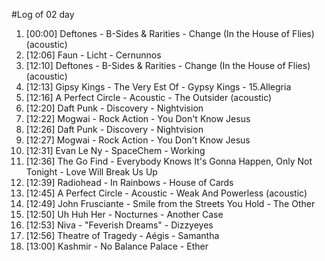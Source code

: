 #Log of 02 day

1. [00:00] Deftones - B-Sides & Rarities - Change (In the House of Flies) (acoustic)
1. [12:06] Faun - Licht - Cernunnos
1. [12:10] Deftones - B-Sides & Rarities - Change (In the House of Flies) (acoustic)
1. [12:13] Gipsy Kings - The Very Est Of - Gypsy Kings - 15.Allegria
1. [12:16] A Perfect Circle - Acoustic - The Outsider (acoustic)
1. [12:20] Daft Punk - Discovery - Nightvision
1. [12:22] Mogwai - Rock Action - You Don't Know Jesus
1. [12:26] Daft Punk - Discovery - Nightvision
1. [12:27] Mogwai - Rock Action - You Don't Know Jesus
1. [12:31] Evan Le Ny - SpaceChem - Working
1. [12:36] The Go Find - Everybody Knows It's Gonna Happen, Only Not Tonight - Love Will Break Us Up
1. [12:39] Radiohead - In Rainbows - House of Cards
1. [12:45] A Perfect Circle - Acoustic - Weak And Powerless (acoustic)
1. [12:49] John Frusciante - Smile from the Streets You Hold - The Other
1. [12:50] Uh Huh Her - Nocturnes - Another Case
1. [12:53] Niva - "Feverish Dreams" - Dizzyeyes
1. [12:56] Theatre of Tragedy - Aégis - Samantha
1. [13:00] Kashmir - No Balance Palace - Ether

